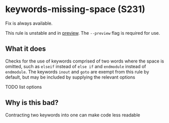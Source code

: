 # keywords-missing-space (S231)
Fix is always available.

This rule is unstable and in [preview](../preview.md). The `--preview` flag is required for use.

## What it does
Checks for the use of keywords comprised of two words where the space is
omitted, such as `elseif` instead of `else if` and `endmodule` instead of
`endmodule`. The keywords `inout` and `goto` are exempt from this rule by
default, but may be included by supplying the relevant options

TODO list options

## Why is this bad?
Contracting two keywords into one can make code less readable
